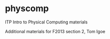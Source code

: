 physcomp
========

ITP Intro to Physical Computing materials

Additional materials for F2013 section 2, Tom Igoe